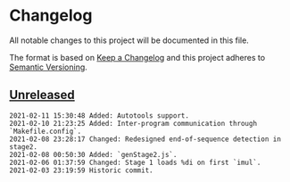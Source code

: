 # Changelog
All notable changes to this project will be documented in this file.

The format is based on [Keep a Changelog](http://keepachangelog.com/en/1.0.0/)
and this project adheres to [Semantic Versioning](http://semver.org/spec/v2.0.0.html).

## [Unreleased]

```
2021-02-11 15:30:48 Added: Autotools support.
2021-02-10 21:23:25 Added: Inter-program communication through `Makefile.config`. 
2021-02-08 23:28:17 Changed: Redesigned end-of-sequence detection in stage2.
2021-02-08 00:50:30 Added: `genStage2.js`.
2021-02-06 01:37:59 Changed: Stage 1 loads %di on first `imul`.
2021-02-03 23:19:59 Historic commit.
```

[Unreleased]: https://github.com/xyzzy/smile/compare/v0.1.0...HEAD
